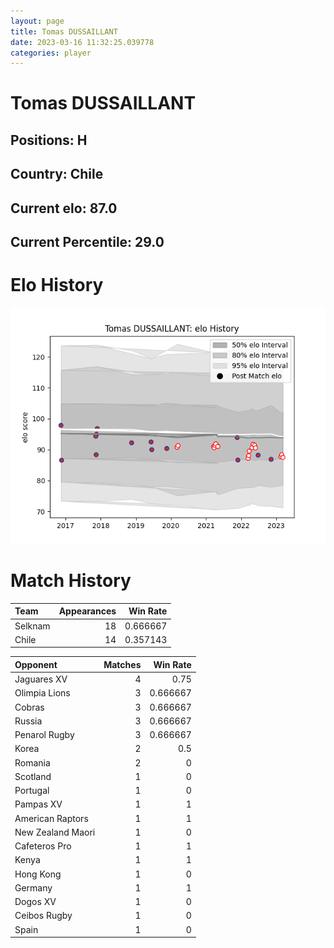```yaml
---  
layout: page  
title: Tomas DUSSAILLANT  
date: 2023-03-16 11:32:25.039778  
categories: player  
---
```

# Tomas DUSSAILLANT

## Positions: H

## Country: Chile

## Current elo: 87.0

## Current Percentile: 29.0

# Elo History


![elo history](history_TomasDUSSAILLANT.png)
# Match History


| Team    |   Appearances |   Win Rate |
|:--------|--------------:|-----------:|
| Selknam |            18 |   0.666667 |
| Chile   |            14 |   0.357143 |

| Opponent          |   Matches |   Win Rate |
|:------------------|----------:|-----------:|
| Jaguares XV       |         4 |   0.75     |
| Olimpia Lions     |         3 |   0.666667 |
| Cobras            |         3 |   0.666667 |
| Russia            |         3 |   0.666667 |
| Penarol Rugby     |         3 |   0.666667 |
| Korea             |         2 |   0.5      |
| Romania           |         2 |   0        |
| Scotland          |         1 |   0        |
| Portugal          |         1 |   0        |
| Pampas XV         |         1 |   1        |
| American Raptors  |         1 |   1        |
| New Zealand Maori |         1 |   0        |
| Cafeteros Pro     |         1 |   1        |
| Kenya             |         1 |   1        |
| Hong Kong         |         1 |   0        |
| Germany           |         1 |   1        |
| Dogos XV          |         1 |   0        |
| Ceibos Rugby      |         1 |   0        |
| Spain             |         1 |   0        |